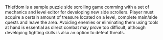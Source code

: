 Thiefdom is a sample puzzle side scrolling game comming with a set of mechanics and level editor for developing new side scrollers.
Player must acquire a certain amount of treasure located on a level, complete main/side quests and leave the area. 
Avoiding enemies or eliminating them using tools at hand is essential as direct combat may prove too difficult, 
although developing fighting skills is also an option to defeat threats.
